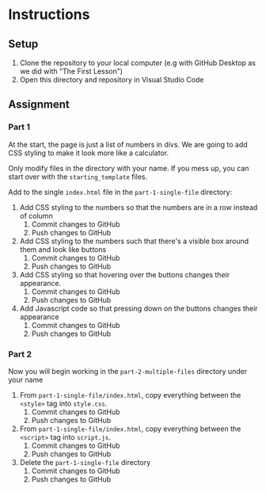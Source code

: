 # Instructions 

## Setup

1. Clone the repository to your local computer (e.g with GitHub Desktop as we did with "The First Lesson")
2. Open this directory and repository in Visual Studio Code

## Assignment

### Part 1

At the start, the page is just a list of numbers in divs. We are going to add CSS styling to make it look more like a calculator.

Only modify files in the directory with your name. If you mess up, you can start over with the `starting_template` files. 

Add to the single `index.html` file in the `part-1-single-file` directory:

1. Add CSS styling to the numbers so that the numbers are in a row instead of column
   1. Commit changes to GitHub
   2. Push changes to GitHub
2. Add CSS styling to the numbers such that there's a visible box around them and look like buttons
   1. Commit changes to GitHub
   2. Push changes to GitHub
3. Add CSS styling so that hovering over the buttons changes their appearance.
   1. Commit changes to GitHub
   2. Push changes to GitHub
4. Add Javascript code so that pressing down on the buttons changes their appearance
   1. Commit changes to GitHub
   2. Push changes to GitHub

### Part 2

Now you will begin working in the `part-2-multiple-files` directory under your name

1. From `part-1-single-file/index.html`, copy everything between the `<style>` tag into `style.css`.
   1. Commit changes to GitHub
   2. Push changes to GitHub
2. From `part-1-single-file/index.html`, copy everything between the `<script>` tag into `script.js`.
   1. Commit changes to GitHub
   2. Push changes to GitHub
3. Delete the `part-1-single-file` directory
   1. Commit changes to GitHub
   2. Push changes to GitHub

